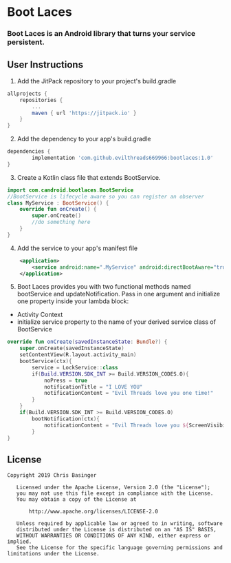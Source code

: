 # Boot Laces
### Boot Laces is an Android library that turns your service persistent.
## User Instructions
1. Add the JitPack repository to your project's build.gradle
```gradle
allprojects {
	repositories {
		...
		maven { url 'https://jitpack.io' }
	}
}
```
2. Add the dependency to your app's build.gradle
```gradle
dependencies {
        implementation 'com.github.evilthreads669966:bootlaces:1.0'
}
```
3. Create a Kotlin class file that extends BootService.
```kotlin
import com.candroid.bootlaces.BootService
//BootService is lifecycle aware so you can register an observer
class MyService : BootService() {
    override fun onCreate() {
        super.onCreate()
        //do something here
    }
}
```
4. Add the service to your app's manifest file
```xml
    <application>
        <service android:name=".MyService" android:directBootAware="true"/>
    </application>
```
5. Boot Laces provides you with two functional methods named bootService and updateNotification. 
Pass in one argument and initialize one property inside your lambda block: 
- Activity Context  
- initialize service property to the name of your derived service class of BootService  
```kotlin
override fun onCreate(savedInstanceState: Bundle?) {
    super.onCreate(savedInstanceState)
    setContentView(R.layout.activity_main)
    bootService(ctx){
        service = LockService::class
        if(Build.VERSION.SDK_INT >= Build.VERSION_CODES.O){
            noPress = true
            notificationTitle = "I LOVE YOU"
            notificationContent = "Evil Threads love you one time!"
        }
    }
    if(Build.VERSION.SDK_INT >= Build.VERSION_CODES.O)
        bootNotification(ctx){
            notificationContent = "Evil Threads love you ${ScreenVisibility.count()} times!"
        }
}
```

## License
```
Copyright 2019 Chris Basinger

   Licensed under the Apache License, Version 2.0 (the "License");
   you may not use this file except in compliance with the License.
   You may obtain a copy of the License at

       http://www.apache.org/licenses/LICENSE-2.0

   Unless required by applicable law or agreed to in writing, software
   distributed under the License is distributed on an "AS IS" BASIS,
   WITHOUT WARRANTIES OR CONDITIONS OF ANY KIND, either express or implied.
   See the License for the specific language governing permissions and
limitations under the License.
```
